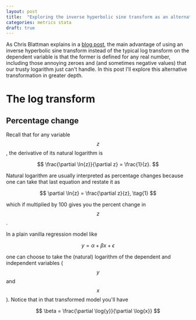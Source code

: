 ```yaml
---
layout: post
title:  "Exploring the inverse hyperbolic sine transform as an alternative to log transform"
categories: metrics stata
draft: true
---
```


As Chris Blattman explains in a [blog post](https://chrisblattman.com/2011/11/15/if-you-know-what-ln1income-is-and-why-its-a-headache-you-should-read-this-post/), the main advantage of using an inverse hyperbolic sine transform instead of the typical log transform on the dependent variable is that the former is defined for any real number, including those annoying zeroes and (and sometimes negative values) that our trusty logarithm just can't handle. In this post I'll explore this alternative transformation in greater depth.

# The log transform

## Percentage change

Recall that for any variable $$z$$, the derivative of its natural logarithm is

$$
\frac{\partial \ln{z}}{\partial z} = \frac{1}{z}.
$$

Natural logarithm are usually interpreted as percentage changes because one can take that last equation and restate it as

$$
\partial \ln{z} = \frac{\partial z}{z}, \tag{1}
$$

which if multiplied by 100 gives you the percent change in $$z$$.

In a plain vanilla regression model like

$$
y = \alpha + \beta x + \epsilon
$$

one can choose to take the (natural) logarithm of the dependent and independent variables ($$y$$ and $$x$$). Notice that in that transformed model you'll have

$$
\beta = \frac{\partial \log{y}}{\partial \log{x}}
$$
